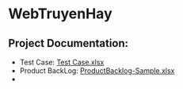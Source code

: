 # WebTruyenHay

## Project Documentation:
- Test Case: [Test Case.xlsx](https://github.com/user-attachments/files/17265534/Test.Case.xlsx)
- Product BackLog: [ProductBacklog-Sample.xlsx](https://github.com/user-attachments/files/17265542/ProductBacklog-Sample.xlsx)
- [Definition of Done (Google Docs)]:https://docs.google.com/document/d/1R4QmqxKYRrvpFzaf907eBr15jdUDTvJdXHKZQZku36k/edit?usp=drive_link
